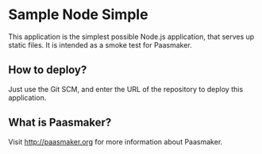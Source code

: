 Sample Node Simple
==================

This application is the simplest possible Node.js application, that serves
up static files. It is intended as a smoke test for Paasmaker.

How to deploy?
--------------

Just use the Git SCM, and enter the URL of the repository to deploy this
application.

What is Paasmaker?
------------------

Visit http://paasmaker.org for more information about Paasmaker.